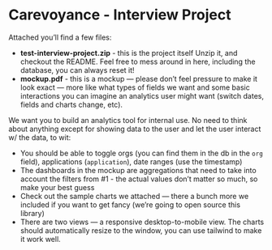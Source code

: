 # Carevoyance - Interview Project

Attached you’ll find a few files:

* **test-interview-project.zip** - this is the project itself Unzip it, and checkout the README. Feel free to mess around in here, including the database, you can always reset it!
* **mockup.pdf** - this is a mockup — please don’t feel pressure to make it look exact — more like what types of fields we want and some basic interactions you can imagine an analytics user might want (switch dates, fields and charts change, etc).

We want you to build an analytics tool for internal use. No need to think about anything except for showing data to the user and let the user interact w/ the data, to wit:

* You should be able to toggle orgs (you can find them in the db in the `org` field), applications (`application`), date ranges (use the timestamp)
* The dashboards in the mockup are aggregations that need to take into account the filters from #1 - the actual values don’t matter so much, so make your best guess
* Check out the sample charts we attached — there a bunch more we included if you want to get fancy (we’re going to open source this library)
* There are two views — a responsive desktop-to-mobile view. The charts should automatically resize to the window, you can use tailwind to make it work well.
